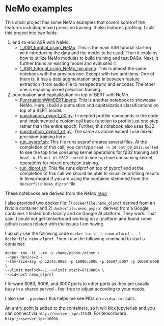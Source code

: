 
# NeMo examples
This small project has some NeMo examples that covers some of the features including mixed precision training. It also features profiling. I split this project into two folds: 
1) end-to-end ASR with NeMo:
    - [1_ASR_turotial_using_NeMo](notebooks/1_ASR_tutorial_using_NeMo.ipynb): This is the main ASR tutorial starting with introducing the data and the model to be used. Then it explains how to utilize NeMo modules to build training and test DAGs. Next, it further trains an existing model and evaluates it
    - [1_ASR_tutorial_using_NeMo_mp.ipynb](notebooks/1_ASR_tutorial_using_NeMo_mp.ipynb): This is almost the same notebook with the previous one. Except with two additions. One of them is, it has a data augmentation step in between feature extraction (from audio file to melspectrum) and encoder. The other one is enabling mixed precision training. 
2) punctuation and capitalization on top of BERT with NeMo.
    - [PunctuationWithBERT.ipynb](notebooks/PunctuationWithBERT.ipynb): This is another notebook to showcase NeMo. Here, I build a puntuation and capitalization classifications on top of a BERT model.
    - [punctuation_pyprof_o0.py](notebooks/punctuation_pyprof_o0.py): I incepted profiler commands in the code and implemented a custom call back function to profile just one step rather than the entire epoch. Further, this notebook also uses fp32.
    - [punctuation_pyprof_o1.py](notebooks/punctuation_pyprof_01.py): The same as above except I use mixed precision training here.
    - [run_pyprof.sh](notebooks/run_pyprof.sh): This file runs pyprof creates several files. At the completion of this call, you can type `head -n 10 out_o0_b512.sorted` to see the top time consuimg kernel operations for fp32 training and `head -n 10 out_o1_b512.sorted` to see top time consuming kernel operations for mixed precision training.
    - [run_dlprof.sh](notebooks/run_dlprof.sh): This file runs dlprof on top of pyprof and at the completion of this call we should be able to visualize profiling results in tensorboard if you are using the container stemmed from the `dockerfile.nemo_dlprof` file.

These notebooks are derived from the NeMo [repo](https://github.com/NVIDIA/NeMo)

I also provided two docker file: 1) `dockerfile.nemo_dlprof` derived from an Nvidia container and 
2) `dockerfile.nemo_pyprof` derived from a Google container. I tested both locally and on Google AI platform. They work. That said, I could not get tensorboard working on ai platform and found some github issues related with the issues I am having.

I usually use the following code `docker build -t nemo_dlprof . -f dockerfile.nemo_dlprof`. Then I use the following command to start a container:
```
docker run -it --rm -v /home/ethem:/ethem \
--gpus device=2 \
--shm-size=16g -p 12345:8080 -p 16006:6006 -p 16007:6007 -p 16008:6008 \
--ulimit memlock=-1 --ulimit stack=67108864 \
--pid=host nemo_dlprof
```

I forward 8080, 6006, and 6007 ports to other ports as they are usually busy in a shared served - feel free to adjust according to your needs.

I also use `--pid=host` this helps me see PIDs on `nvidia-smi` calls.

An entry point is added to the containers, so it will kick jupyterlab and you can connect via `http://<server_ip>:12345`. For tensorboard `http://<server_ip>:16006`.

